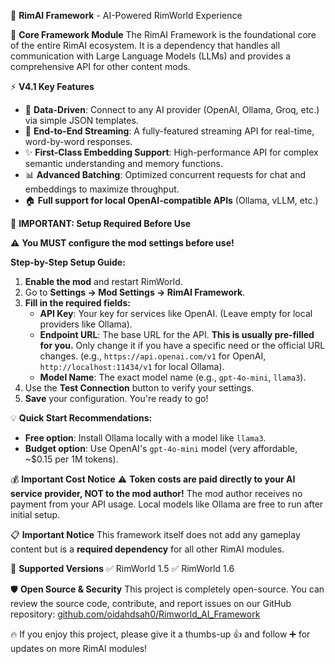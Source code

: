 🤖 **RimAI Framework** - AI-Powered RimWorld Experience

🔧 **Core Framework Module**
The RimAI Framework is the foundational core of the entire RimAI ecosystem. It is a dependency that handles all communication with Large Language Models (LLMs) and provides a comprehensive API for other content mods.

⚡ **V4.1 Key Features**
*   🔌 **Data-Driven**: Connect to any AI provider (OpenAI, Ollama, Groq, etc.) via simple JSON templates.
*   🔄 **End-to-End Streaming**: A fully-featured streaming API for real-time, word-by-word responses.
*   ✨ **First-Class Embedding Support**: High-performance API for complex semantic understanding and memory functions.
*   📊 **Advanced Batching**: Optimized concurrent requests for chat and embeddings to maximize throughput.
*   🏠 **Full support for local OpenAI-compatible APIs** (Ollama, vLLM, etc.)

🔑 **IMPORTANT: Setup Required Before Use**

⚠️ **You MUST configure the mod settings before use!**

**Step-by-Step Setup Guide:**
1.  **Enable the mod** and restart RimWorld.
2.  Go to **Settings → Mod Settings → RimAI Framework**.
3.  **Fill in the required fields:**
    *   **API Key**: Your key for services like OpenAI. (Leave empty for local providers like Ollama).
    *   **Endpoint URL**: The base URL for the API. **This is usually pre-filled for you.** Only change it if you have a specific need or the official URL changes. (e.g., `https://api.openai.com/v1` for OpenAI, `http://localhost:11434/v1` for local Ollama).
    *   **Model Name**: The exact model name (e.g., `gpt-4o-mini`, `llama3`).
4.  Use the **Test Connection** button to verify your settings.
5.  **Save** your configuration. You're ready to go!

💡 **Quick Start Recommendations:**
*   **Free option**: Install Ollama locally with a model like `llama3`.
*   **Budget option**: Use OpenAI's `gpt-4o-mini` model (very affordable, ~$0.15 per 1M tokens).

💰 **Important Cost Notice**
⚠️ **Token costs are paid directly to your AI service provider, NOT to the mod author!** The mod author receives no payment from your API usage. Local models like Ollama are free to run after initial setup.

📋 **Important Notice**
This framework itself does not add any gameplay content but is a **required dependency** for all other RimAI modules.

🎯 **Supported Versions**
✅ RimWorld 1.5
✅ RimWorld 1.6

🛡️ **Open Source & Security**
This project is completely open-source. You can review the source code, contribute, and report issues on our GitHub repository: [github.com/oidahdsah0/Rimworld_AI_Framework](https://github.com/oidahdsah0/Rimworld_AI_Framework)

🔥 If you enjoy this project, please give it a thumbs-up 👍 and follow ➕ for updates on more RimAI modules!
